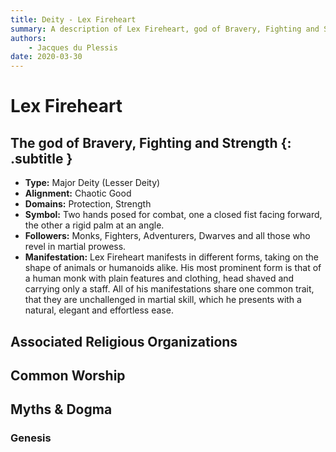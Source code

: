 ```yaml
---
title: Deity - Lex Fireheart
summary: A description of Lex Fireheart, god of Bravery, Fighting and Strength.
authors:
    - Jacques du Plessis
date: 2020-03-30
---
```

# Lex Fireheart
## The god of Bravery, Fighting and Strength {: .subtitle }

* **Type:** Major Deity (Lesser Deity)
* **Alignment:** Chaotic Good
* **Domains:** Protection, Strength
* **Symbol:** Two hands posed for combat, one a closed fist facing forward, the other a rigid palm at an angle.
* **Followers:** Monks, Fighters, Adventurers, Dwarves and all those who revel in martial prowess.
* **Manifestation:** Lex Fireheart manifests in different forms, taking on the shape of animals or humanoids alike.  His most prominent form is that of a human monk with plain features and clothing, head shaved and carrying only a staff.  All of his manifestations share one common trait, that they are unchallenged in martial skill, which he presents with a natural, elegant and effortless ease.

## Associated Religious Organizations

## Common Worship

## Myths & Dogma
### Genesis